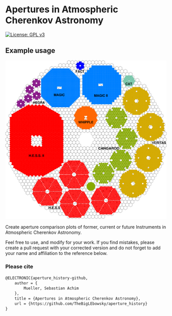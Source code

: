 # Apertures in Atmospheric Cherenkov Astronomy

[![License: GPL v3](https://img.shields.io/badge/License-GPL%20v3-blue.svg)](https://www.gnu.org/licenses/gpl-3.0)

## Example usage
![img](example_usage_IACTs_and_Portal.png)

Create aperture comparison plots of former, current or future Instruments in Atmospheric Cherenkov Astronomy. 

Feel free to use, and modify for your work. If you find mistakes, please create a pull request with your corrected version and do not forget to add your name and affiliation to the reference below.


### Please cite

~~~
@ELECTRONIC{aperture_history-github,
    author = {
        Mueller, Sebastian Achim
    },
    title = {Apertures in Atmospheric Cherenkov Astronomy},
    url = {https://github.com/TheBigLEbowsky/aperture_history}
}
~~~
  